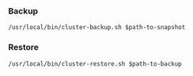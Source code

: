 ### Backup
```
/usr/local/bin/cluster-backup.sh $path-to-snapshot
```

### Restore
```
/usr/local/bin/cluster-restore.sh $path-to-backup
```
